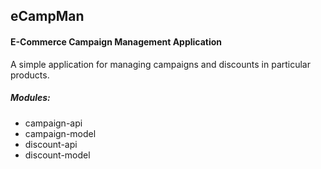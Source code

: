 ## eCampMan
#### E-Commerce Campaign Management Application

A simple application for managing campaigns and discounts in particular products.

##### Modules:
* campaign-api
* campaign-model
* discount-api
* discount-model